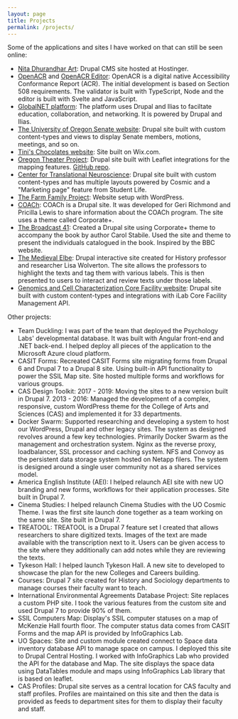 ```yaml
---
layout: page
title: Projects
permalink: /projects/
---
```


Some of the applications and sites I have worked on that can still be seen online:
* [Nita Dhurandhar Art](https://ndhurandhar.art/): Drupal CMS site hosted at Hostinger.
* [OpenACR](https://github.com/GSA/openacr) and [OpenACR Editor](https://github.com/GSA/openacr-editor): OpenACR is a digital native Accessibility Conformance Report (ACR). The initial development is based on Section 508 requirements. The validator is built with TypeScript, Node and the editor is built with Svelte and JavaScript.
* [GlobalNET platform](https://globalnetplatform.org/): The platform uses Drupal and Ilias to faciltate education, collaboration, and networking. It is powered by Drupal and Ilias.
* [The University of Oregon Senate website](https://senate.uoregon.edu/): Drupal site built with custom content-types and views to display Senate members, motions, meetings, and so on.
* [Tini's Chocolates website](http://tinischocolates.com/): Site built on Wix.com.
* [Oregon Theater Project](https://oregontheaterproject.uoregon.edu/): Drupal site built with Leaflet integrations for the mapping features. [GitHub repo](https://github.com/caspages/otp).
* [Center for Translational Neuroscience](https://ctn.uoregon.edu/): Drupal site built with custom content-types and has multiple layouts powered by Cosmic and a "Marketing page" feature from Student Life.
* [The Farm Family Project](http://farmfamilyproject.org/): Website setup with WordPress.
* [COACh](https://coach.uoregon.edu/): COACh is a Drupal site. It was developed for Geri Richmond and Pricilla Lewis to share information about the COACh program. The site uses a theme called Corporate+.
* [The Broadcast 41](https://broadcast41.com/): Created a Drupal site using Corporate+ theme to accompany the book by author Carol Stabile. Used the site and theme to present the individuals catalogued in the book. Inspired by the BBC website.
* [The Medieval Elbe](https://medievalelbe.uoregon.edu/): Drupal interactive site created for History professor and researcher Lisa Wolverton. The site allows the professors to highlight the texts and tag them with various labels. This is then presented to users to interact and review texts under those labels.
* [Genomics and Cell Characterization Core Facility website](https://gc3f.uoregon.edu/): Drupal site built with custom content-types and integrations with iLab Core Facility Management API.

Other projects:
* Team Duckling: I was part of the team that deployed the Psychology Labs' developmental database. It was built with Angular front-end and .NET back-end. I helped deploy all pieces of the application to the Microsoft Azure cloud platform.
* CASIT Forms: Recreated CASIT Forms site migrating forms from Drupal 6 and Drupal 7 to a Drupal 8 site. Using built-in API functionality to power the SSIL Map site. Site hosted multiple forms and workflows for various groups.
* CAS Design Toolkit: 2017 - 2019: Moving the sites to a new version built in Drupal 7. 2013 - 2016: Managed the development of a complex, responsive, custom WordPress theme for the College of Arts and Sciences (CAS) and implemented it for 33 departments.
* Docker Swarm: Supported researching and developing a system to host our WordPress, Drupal and other legacy sites. The system as designed revolves around a few key technologies. Primarily Docker Swarm as the management and orchestration system. Nginx as the reverse proxy, loadbalancer, SSL processor and caching system. NFS and Convoy as the persistent data storage system hosted on Netapp filers. The system is designed around a single user community not as a shared services model.
* America English Institute (AEI): I helped relaunch AEI site with new UO branding and new forms, workflows for their application processes. Site built in Drupal 7.
* Cinema Studies: I helped relaunch Cinema Studies with the UO Cosmic Theme. I was the first site launch done together as a team working on the same site. Site built in Drupal 7.
* TREATOOL: TREATOOL is a Drupal 7 feature set I created that allows researchers to share digitized texts. Images of the text are made available with the transcription next to it. Users can be given access to the site where they additionally can add notes while they are reviewing the texts.
* Tykeson Hall: I helped launch Tykeson Hall. A new site to developed to showcase the plan for the new Colleges and Careers building.
* Courses: Drupal 7 site created for History and Sociology departments to manage courses their faculty want to teach.
* International Environmental Agreements Database Project: Site replaces a custom PHP site. I took the various features from the custom site and used Drupal 7 to provide 90% of them.
* SSIL Computers Map: Display's SSIL computer statuses on a map of McKenzie Hall fourth floor. The computer status data comes from CASIT Forms and the map API is provided by InfoGraphics Lab.
* UO Spaces: Site and custom module created connect to Space data inventory database API to manage space on campus. I deployed this site to Drupal Central Hosting. I worked with InfoGraphics Lab who provided the API for the database and Map. The site displays the space data using DataTables module and maps using InfoGraphics Lab library that is based on leaflet.
* CAS Profiles: Drupal site serves as a central location for CAS faculty and staff profiles. Profiles are maintained on this site and then the data is provided as feeds to department sites for them to display their faculty and staff.
